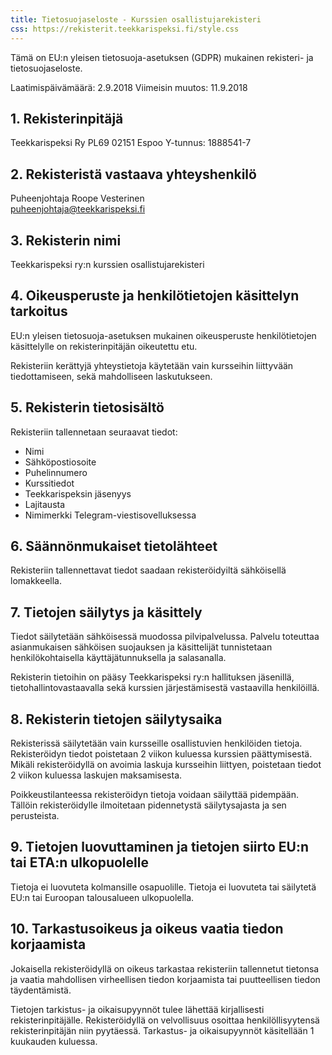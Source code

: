 ```yaml
---
title: Tietosuojaseloste - Kurssien osallistujarekisteri
css: https://rekisterit.teekkarispeksi.fi/style.css
---
```


Tämä on EU:n yleisen tietosuoja-asetuksen (GDPR) mukainen rekisteri- ja tietosuojaseloste.

Laatimispäivämäärä: 2.9.2018
Viimeisin muutos: 11.9.2018

## 1. Rekisterinpitäjä

Teekkarispeksi Ry
PL69 02151 Espoo
Y-tunnus: 1888541-7

## 2. Rekisteristä vastaava yhteyshenkilö

Puheenjohtaja Roope Vesterinen  
[puheenjohtaja@teekkarispeksi.fi](mailto:puheenjohtaja@teekkarispeksi.fi)

## 3. Rekisterin nimi

Teekkarispeksi ry:n kurssien osallistujarekisteri

## 4. Oikeusperuste ja henkilötietojen käsittelyn tarkoitus

EU:n yleisen tietosuoja-asetuksen mukainen oikeusperuste henkilötietojen käsittelylle on rekisterinpitäjän oikeutettu etu.

Rekisteriin kerättyjä yhteystietoja käytetään vain kursseihin liittyvään tiedottamiseen, sekä mahdolliseen laskutukseen.

## 5. Rekisterin tietosisältö

Rekisteriin tallennetaan seuraavat tiedot: 

  * Nimi
  * Sähköpostiosoite
  * Puhelinnumero
  * Kurssitiedot
  * Teekkarispeksin jäsenyys
  * Lajitausta
  * Nimimerkki Telegram-viestisovelluksessa

## 6. Säännönmukaiset tietolähteet

Rekisteriin tallennettavat tiedot saadaan rekisteröidyiltä sähköisellä lomakkeella.

## 7. Tietojen säilytys ja käsittely

Tiedot säilytetään sähköisessä muodossa pilvipalvelussa. Palvelu toteuttaa asianmukaisen sähköisen suojauksen ja käsittelijät tunnistetaan henkilökohtaisella käyttäjätunnuksella ja salasanalla.

Rekisterin tietoihin on pääsy Teekkarispeksi ry:n hallituksen jäsenillä, tietohallintovastaavalla sekä kurssien järjestämisestä vastaavilla henkilöillä.

## 8. Rekisterin tietojen säilytysaika

Rekisterissä säilytetään vain kursseille osallistuvien henkilöiden tietoja. Rekisteröidyn tiedot poistetaan 2 viikon kuluessa kurssien päättymisestä. Mikäli rekisteröidyllä on avoimia laskuja kursseihin liittyen, poistetaan tiedot 2 viikon kuluessa laskujen maksamisesta.

Poikkeustilanteessa rekisteröidyn tietoja voidaan säilyttää pidempään. Tällöin rekisteröidylle ilmoitetaan pidennetystä säilytysajasta ja sen perusteista.

## 9. Tietojen luovuttaminen ja tietojen siirto EU:n tai ETA:n ulkopuolelle

Tietoja ei luovuteta kolmansille osapuolille. Tietoja ei luovuteta tai säilytetä EU:n tai Euroopan talousalueen ulkopuolella.

## 10. Tarkastusoikeus ja oikeus vaatia tiedon korjaamista
Jokaisella rekisteröidyllä on oikeus tarkastaa rekisteriin tallennetut tietonsa ja vaatia mahdollisen virheellisen tiedon korjaamista tai puutteellisen tiedon täydentämistä.

Tietojen tarkistus- ja oikaisupyynnöt tulee lähettää kirjallisesti rekisterinpitäjälle. Rekisteröidyllä on velvollisuus osoittaa henkilöllisyytensä rekisterinpitäjän niin pyytäessä. Tarkastus- ja oikaisupyynnöt käsitellään 1 kuukauden kuluessa.


